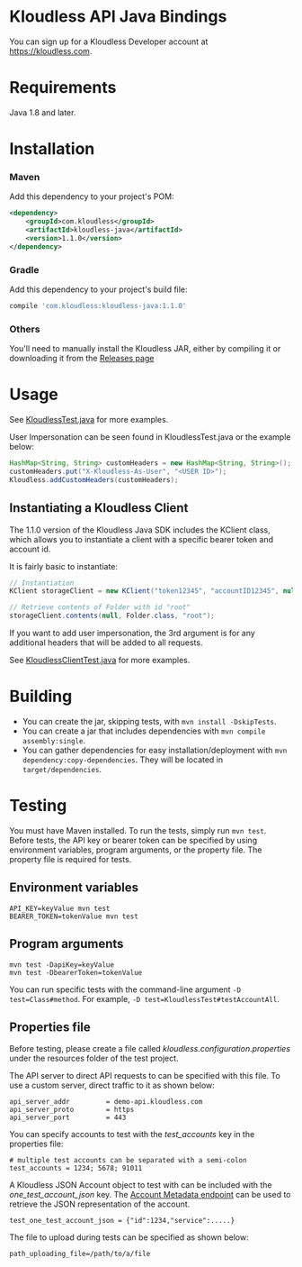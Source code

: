# Kloudless API Java Bindings

You can sign up for a Kloudless Developer account at https://kloudless.com.

# Requirements

Java 1.8 and later.

# Installation

### Maven

Add this dependency to your project's POM:

```xml
<dependency>
    <groupId>com.kloudless</groupId>
    <artifactId>kloudless-java</artifactId>
    <version>1.1.0</version>
</dependency>
```

### Gradle

Add this dependency to your project's build file:

```groovy
compile 'com.kloudless:kloudless-java:1.1.0'
```

### Others

You'll need to manually install the Kloudless JAR, either by compiling it or
downloading it from the [Releases page](https://github.com/Kloudless/kloudless-java/releases/)

# Usage


See [KloudlessTest.java](https://github.com/Kloudless/kloudless-java/blob/master/src/test/java/com/kloudless/KloudlessTest.java)
for more examples.

User Impersonation can be seen found in KloudlessTest.java or the example below:

```java
HashMap<String, String> customHeaders = new HashMap<String, String>();
customHeaders.put("X-Kloudless-As-User", "<USER ID>");
Kloudless.addCustomHeaders(customHeaders);
```

## Instantiating a Kloudless Client

The 1.1.0 version of the Kloudless Java SDK includes the KClient class, which
allows you to instantiate a client with a specific bearer token and account id.

It is fairly basic to instantiate:

```java
// Instantiation
KClient storageClient = new KClient("token12345", "accountID12345", null);

// Retrieve contents of Folder with id "root"
storageClient.contents(null, Folder.class, "root");
```

If you want to add user impersonation, the 3rd argument is for any additional
headers that will be added to all requests.

See [KloudlessClientTest.java](https://github.com/Kloudless/kloudless-java/blob/master/src/test/java/com/kloudless/KloudlessClientTest.java) for more examples.


# Building


* You can create the jar, skipping tests, with `mvn install -DskipTests`.
* You can create a jar that includes dependencies with `mvn compile assembly:single`.
* You can gather dependencies for easy installation/deployment with `mvn dependency:copy-dependencies`.
  They will be located in `target/dependencies`.

# Testing

You must have Maven installed. To run the tests, simply run `mvn test`.
Before tests, the API key or bearer token can be specified by using environment 
variables, program arguments, or the property file. The property file is required
for tests.

## Environment variables

```
API_KEY=keyValue mvn test
BEARER_TOKEN=tokenValue mvn test
```

## Program arguments

```
mvn test -DapiKey=keyValue
mvn test -DbearerToken=tokenValue
```

You can run specific tests with the command-line argument `-D test=Class#method`.
For example, `-D test=KloudlessTest#testAccountAll`.

## Properties file

Before testing, please create a file called
*kloudless.configuration.properties* under the resources folder of the test
project.

The API server to direct API requests to can be specified with this file.
To use a custom server, direct traffic to it as shown below:

```
api_server_addr         = demo-api.kloudless.com 
api_server_proto        = https 
api_server_port         = 443 
```

You can specify accounts to test with the _test_accounts_ key in the properties
file:

```
# multiple test accounts can be separated with a semi-colon
test_accounts = 1234; 5678; 91011
```

A Kloudless JSON Account object to test with can be included with the
_one_test_account_json_ key.
The [Account Metadata endpoint](https://developers.kloudless.com/docs/v1/authentication#accounts-retrieve-an-account)
can be used to retrieve the JSON representation of the account.

```
test_one_test_account_json = {"id":1234,"service":.....}
```

The file to upload during tests can be specified as shown below:

```
path_uploading_file=/path/to/a/file
```
